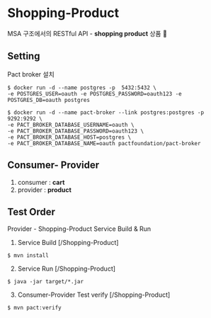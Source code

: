 # Shopping-Product

MSA 구조에서의 RESTful API - **shopping product** 상품  🚛  <br>

## Setting 

Pact broker 설치

```
$ docker run -d --name postgres -p  5432:5432 \
-e POSTGRES_USER=oauth -e POSTGRES_PASSWORD=oauth123 -e POSTGRES_DB=oauth postgres
```

```
$ docker run -d --name pact-broker --link postgres:postgres -p 9292:9292 \
-e PACT_BROKER_DATABASE_USERNAME=oauth \
-e PACT_BROKER_DATABASE_PASSWORD=oauth123 \
-e PACT_BROKER_DATABASE_HOST=postgres \
-e PACT_BROKER_DATABASE_NAME=oauth pactfoundation/pact-broker
```
 
## Consumer- Provider

1) consumer : **cart**
2) provider : **product** 

## Test Order 

Provider - Shopping-Product Service Build & Run 


1. Service Build [/Shopping-Product]
```
$ mvn install
```

2. Service Run [/Shopping-Product]
```
$ java -jar target/*.jar
```

3. Consumer-Provider Test verify [/Shopping-Product]
```
$ mvn pact:verify
```




